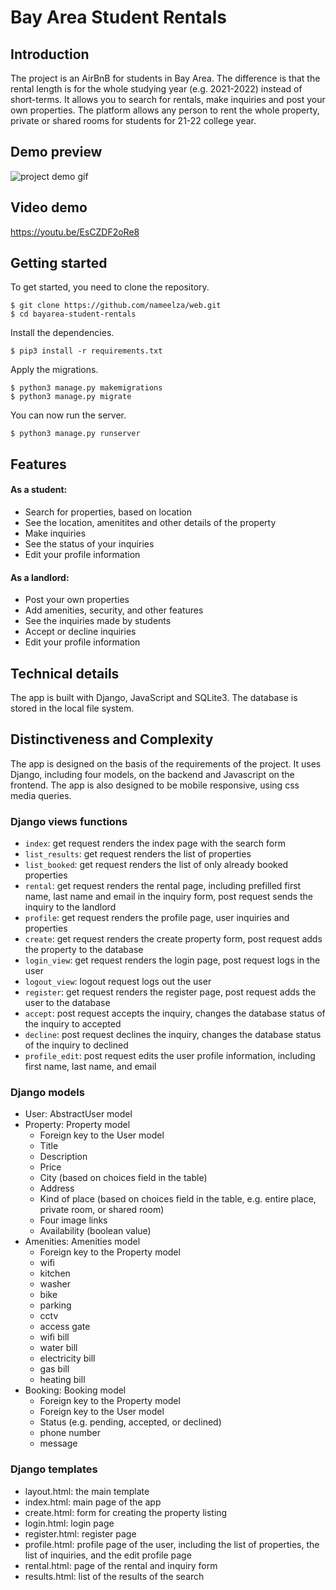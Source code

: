 # Bay Area Student Rentals
## Introduction
The project is an AirBnB for students in Bay Area. The difference is that the rental length is for the whole studying year (e.g. 2021-2022) instead of short-terms. It allows you to search for rentals, make inquiries and post your own properties. The platform allows any person to rent the whole property, private or shared rooms for students for 21-22 college year.

## Demo preview
![project demo gif](student.gif)

## Video demo
<https://youtu.be/EsCZDF2oRe8>

## Getting started
To get started, you need to clone the repository.
```
$ git clone https://github.com/nameelza/web.git
$ cd bayarea-student-rentals
```

Install the dependencies.
```
$ pip3 install -r requirements.txt
```

Apply the migrations.
```
$ python3 manage.py makemigrations
$ python3 manage.py migrate
```

You can now run the server.
```
$ python3 manage.py runserver
```

## Features
#### As a student:
* Search for properties, based on location
* See the location, amenitites and other details of the property
* Make inquiries
* See the status of your inquiries
* Edit your profile information
#### As a landlord:
* Post your own properties
* Add amenities, security, and other features
* See the inquiries made by students
* Accept or decline inquiries
* Edit your profile information

## Technical details
The app is built with Django, JavaScript and SQLite3. The database is stored in the local file system.

## Distinctiveness and Complexity
The app is designed on the basis of the requirements of the project. It uses Django, including four models, on the backend and Javascript on the frontend. The app is also designed to be mobile responsive, using css media queries.

### Django views functions
* `index`: get request renders the index page with the search form
* `list_results`: get request renders the list of properties
* `list_booked`: get request renders the list of only already booked properties
* `rental`: get request renders the rental page, including prefilled first name, last name and  email in the inquiry form, post request sends the inquiry to the landlord
* `profile`: get request renders the profile page, user inquiries and properties
* `create`: get request renders the create property form, post request adds the property to the database
* `login_view`: get request renders the login page, post request logs in the user
* `logout_view`: logout request logs out the user
* `register`: get request renders the register page, post request adds the user to the database
* `accept`: post request accepts the inquiry, changes the database status of the inquiry to accepted
* `decline`: post request declines the inquiry, changes the database status of the inquiry to declined
* `profile_edit`: post request edits the user profile information, including first name, last name, and email

### Django models
* User: AbstractUser model
* Property: Property model
    * Foreign key to the User model
    * Title
    * Description
    * Price
    * City (based on choices field in the table)
    * Address
    * Kind of place (based on choices field in the table, e.g. entire place, private room, or shared room)
    * Four image links
    * Availability (boolean value)
* Amenities: Amenities model
    * Foreign key to the Property model
    * wifi
    * kitchen
    * washer
    * bike
    * parking
    * cctv
    * access gate
    * wifi bill
    * water bill
    * electricity bill
    * gas bill
    * heating bill
* Booking: Booking model
    * Foreign key to the Property model
    * Foreign key to the User model
    * Status (e.g. pending, accepted, or declined)
    * phone number
    * message

### Django templates
* layout.html: the main template
* index.html: main page of the app
* create.html: form for creating the property listing
* login.html: login page
* register.html: register page
* profile.html: profile page of the user, including the list of properties, the list of inquiries, and the edit profile page
* rental.html: page of the rental and inquiry form
* results.html: list of the results of the search



